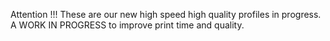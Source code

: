 Attention !!! These are our new high speed high quality profiles in progress. A WORK IN PROGRESS to improve print time and quality.